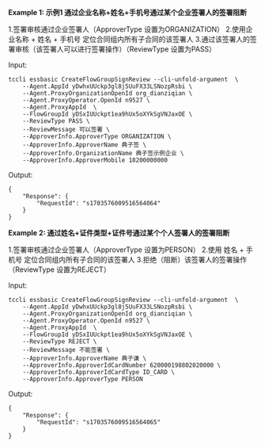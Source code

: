 **Example 1: 示例1 通过企业名称+姓名+手机号通过某个企业签署人的签署阻断**

1.签署审核通过企业签署人（ApproverType 设置为ORGANIZATION）
2.使用企业名称 + 姓名 + 手机号 定位合同组内所有子合同的该签署人
3.通过该签署人的签署审核（该签署人可以进行签署操作）（ReviewType 设置为PASS）

Input: 

```
tccli essbasic CreateFlowGroupSignReview --cli-unfold-argument  \
    --Agent.AppId yDwhxUUckp3gl8j5UuFX33LSNozpRsbi \
    --Agent.ProxyOrganizationOpenId org_dianziqian \
    --Agent.ProxyOperator.OpenId n9527 \
    --Agent.ProxyAppId  \
    --FlowGroupId yDSxIUUckpt1ea9hUx5oXYkSgVNJaxOE \
    --ReviewType PASS \
    --ReviewMessage 可以签署 \
    --ApproverInfo.ApproverType ORGANIZATION \
    --ApproverInfo.ApproverName 典子签 \
    --ApproverInfo.OrganizationName 典子签示例企业 \
    --ApproverInfo.ApproverMobile 18200000000
```

Output: 
```
{
    "Response": {
        "RequestId": "s1703576009516564064"
    }
}
```

**Example 2: 通过姓名+证件类型+证件号通过某个个人签署人的签署阻断**

1.签署审核通过企业签署人（ApproverType 设置为PERSON）
2.使用 姓名 + 手机号 定位合同组内所有子合同的该签署人
3.拒绝（阻断）该签署人的签署操作 （ReviewType 设置为REJECT）

Input: 

```
tccli essbasic CreateFlowGroupSignReview --cli-unfold-argument  \
    --Agent.AppId yDwhxUUckp3gl8j5UuFX33LSNozpRsbi \
    --Agent.ProxyOrganizationOpenId org_dianziqian \
    --Agent.ProxyOperator.OpenId n9527 \
    --Agent.ProxyAppId  \
    --FlowGroupId yDSxIUUckpt1ea9hUx5oXYkSgVNJaxOE \
    --ReviewType REJECT \
    --ReviewMessage 不能签署 \
    --ApproverInfo.ApproverName 典子谦 \
    --ApproverInfo.ApproverIdCardNumber 620000198802020000 \
    --ApproverInfo.ApproverIdCardType ID_CARD \
    --ApproverInfo.ApproverType PERSON
```

Output: 
```
{
    "Response": {
        "RequestId": "s1703576009516564065"
    }
}
```

